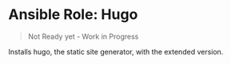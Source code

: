 # Ansible Role: Hugo

> Not Ready yet - Work in Progress

Installs hugo, the static site generator, with the extended version.

